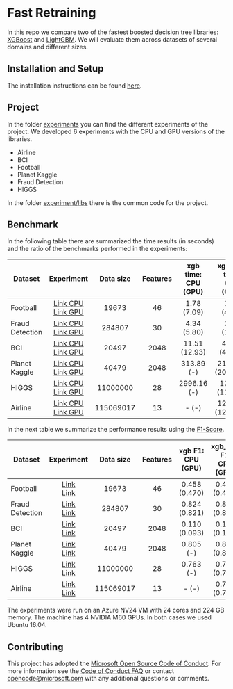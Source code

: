 # Fast Retraining

In this repo we compare two of the fastest boosted decision tree libraries: [XGBoost](https://github.com/dmlc/xgboost) and [LightGBM](https://github.com/microsoft/LightGBM). We will evaluate them across datasets of several domains and different sizes.

## Installation and Setup

The installation instructions can be found [here](./INSTALL.md).

## Project

In the folder [experiments](./experiments) you can find the different experiments of the project. We developed 6 experiments with the CPU and GPU versions of the libraries.

* Airline
* BCI
* Football
* Planet Kaggle
* Fraud Detection
* HIGGS

In the folder [experiment/libs](./experiment/libs) there is the common code for the project.

## Benchmark

In the following table there are summarized the time results (in seconds) and the ratio of the benchmarks performed in the experiments:

| Dataset | Experiment | Data size | Features | xgb time: <br/> CPU (GPU) | xgb_hist time: <br/> CPU (GPU) | lgb time: <br/>CPU (GPU) | ratio xgb/lgb: <br/> CPU (GPU) | ratio xgb_hist/lgb: <br/> CPU <br/> (GPU) |
| --- | :---: | :---: | :---: | :---: | :---: | :---: | :---: | :---: |
| Football | [Link CPU](./experiments/03_football.ipynb)<br/> [Link GPU](./experiments/03_football_GPU.ipynb) | 19673 | 46 | 1.78 (7.09) | 3.57 (4.58) | 0.64 (0.97) | 2.75 <br/> (7.26) | 5.51 <br/>(4.69) |
| Fraud Detection | [Link CPU](./experiments/05_FraudDetection.ipynb)<br/> [Link GPU](./experiments/05_FraudDetection_GPU.ipynb) | 284807 | 30 | 4.34 (5.80) | 2.01 (1.64) | 0.66 (0.29) | 6.58 <br/>(19.74) | 3.04 <br/> (5.58) |
| BCI | [Link CPU](./experiments/02_BCI.ipynb)<br/> [Link GPU](./experiments/02_BCI_GPU.ipynb) | 20497 | 2048 | 11.51 (12.93) | 41.84 (42.69) | 7.31 (2.76)| 1.57 <br/> (4.67) | 5.72 <br/>(15.43) |
| Planet Kaggle | [Link CPU](./experiments/04_PlanetKaggle.ipynb)<br/> [Link GPU](./experiments/04_PlanetKaggle_GPU.ipynb) | 40479 | 2048 | 313.89 (-) | 2115.28 (2028.43) | 194.57 (317.68)| 1.61 <br/> (-) | 10.87 <br/>(6.38) |
| HIGGS | [Link CPU](./experiments/06_HIGGS.ipynb)<br/> [Link GPU](./experiments/06_HIGGS_GPU.ipynb) | 11000000 | 28 | 2996.16 (-) | 121.21 (114.88) | 119.34 (71.87) | 25.10 <br/>(-) | 1.01 <br/> (1.59) |
| Airline | [Link CPU](./experiments/01_airline.ipynb) <br/> [Link GPU](./experiments/01_airline_GPU.ipynb) | 115069017 | 13 | - (-) | 1242.09 (1271.91) | 1056.20 (645.40) | - <br/> (-) | 1.17 <br/>(1.97) |


In the next table we summarize the performance results using the [F1-Score](https://en.wikipedia.org/wiki/F1_score).

| Dataset | Experiment | Data size | Features | xgb F1: <br/> CPU (GPU) | xgb_hist F1: <br/> CPU (GPU) | lgb F1: <br/> CPU (GPU) |
| --- | :---: | :---: | :---: | :---: | :---: | :---: |
| Football | [Link](./experiments/03_football.ipynb) <br/> [Link](./experiments/03_football_GPU.ipynb) | 19673 | 46 | 0.458 (0.470) | 0.460 (0.472) | 0.459 (0.470)|
| Fraud Detection | [Link](./experiments/05_FraudDetection.ipynb) <br/> [Link](./experiments/05_FraudDetection_GPU.ipynb)  | 284807 | 30 | 0.824 (0.821) | 0.802 (0.814) | 0.813 (0.811) |
| BCI | [Link](./experiments/02_BCI.ipynb) <br/> [Link](./experiments/02_BCI_GPU.ipynb) | 20497 | 2048 | 0.110 (0.093) | 0.142 (0.120) | 0.137 (0.138) |
| Planet Kaggle | [Link](./experiments/04_PlanetKaggle.ipynb) <br/> [Link](./experiments/04_PlanetKaggle_GPU.ipynb) | 40479 | 2048 | 0.805 (-) | 0.822 (0.822) | 0.822 (0.821)|
| HIGGS | [Link](./experiments/06_HIGGS.ipynb) <br/> [Link](./experiments/06_HIGGS_GPU.ipynb) | 11000000 | 28 | 0.763 (-) | 0.767 (0.767) | 0.768 (0.767) |
| Airline | [Link](./experiments/01_airline.ipynb) <br/> [Link](./experiments/01_airline_GPU.ipynb) | 115069017 | 13 | - (-) | 0.741 (0.745) | 0.732 (0.745) |

The experiments were run on an Azure NV24 VM with 24 cores and 224 GB memory. The machine has 4 NVIDIA M60 GPUs. In both cases we used Ubuntu 16.04.


## Contributing

This project has adopted the [Microsoft Open Source Code of Conduct](https://opensource.microsoft.com/codeofconduct/). For more information see the [Code of Conduct FAQ](https://opensource.microsoft.com/codeofconduct/faq/) or contact [opencode@microsoft.com](mailto:opencode@microsoft.com) with any additional questions or comments.

